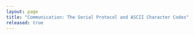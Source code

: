 ```yaml
---
layout: page
title: "Communication: The Serial Protocol and ASCII Character Codes"
released: true
---
```




